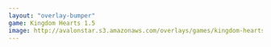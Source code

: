 ```yaml
---
layout: "overlay-bumper"
game: Kingdom Hearts 1.5
image: http://avalonstar.s3.amazonaws.com/overlays/games/kingdom-hearts-15.jpg
---
```

